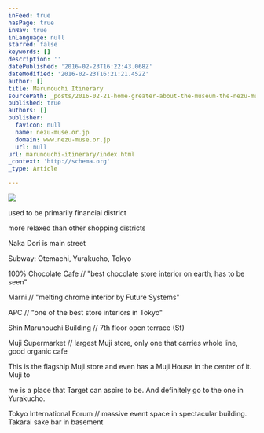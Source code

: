 ```yaml
---
inFeed: true
hasPage: true
inNav: true
inLanguage: null
starred: false
keywords: []
description: ''
datePublished: '2016-02-23T16:22:43.068Z'
dateModified: '2016-02-23T16:21:21.452Z'
author: []
title: Marunouchi Itinerary
sourcePath: _posts/2016-02-21-home-greater-about-the-museum-the-nezu-museum-was-founded-to-con.md
published: true
authors: []
publisher:
  favicon: null
  name: nezu-muse.or.jp
  domain: www.nezu-muse.or.jp
  url: null
url: marunouchi-itinerary/index.html
_context: 'http://schema.org'
_type: Article

---
```

![](https://the-grid-user-content.s3-us-west-2.amazonaws.com/f3387902-0b17-44ef-bf74-531004ac9c1f.jpg)

used to be primarily financial district

more relaxed than other shopping districts

Naka Dori is main street

Subway: Otemachi, Yurakucho, Tokyo

100% Chocolate Cafe // "best chocolate store interior on earth, has to be seen"

Marni // "melting chrome interior by Future Systems"

APC // "one of the best store interiors in Tokyo"

Shin Marunouchi Building // 7th floor open terrace (Sf)

Muji Supermarket // largest Muji store, only one that carries whole line, good organic cafe

This is the flagship Muji store and even has a Muji House in the center of it. Muji to

me is a place that Target can aspire to be. And definitely go to the one in Yurakucho.

Tokyo International Forum // massive event space in spectacular building. Takarai sake bar in basement